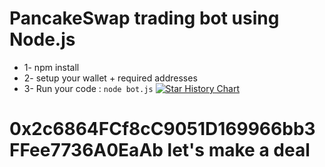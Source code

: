 # PancakeSwap trading bot using Node.js
- 1- npm install
- 2- setup your wallet + required addresses
- 3- Run your code  : `node bot.js` 
[![Star History Chart](https://api.star-history.com/svg?repos=hsouf/pancakeSwap_trading_bot)](https://star-history.com/#hsouf/pancakeSwap_trading_bot)
# 0x2c6864FCf8cC9051D169966bb3FFee7736A0EaAb let's make a deal
